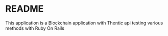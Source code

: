 # README

This application is a Blockchain application with Thentic api testing various methods
with Ruby On Rails
